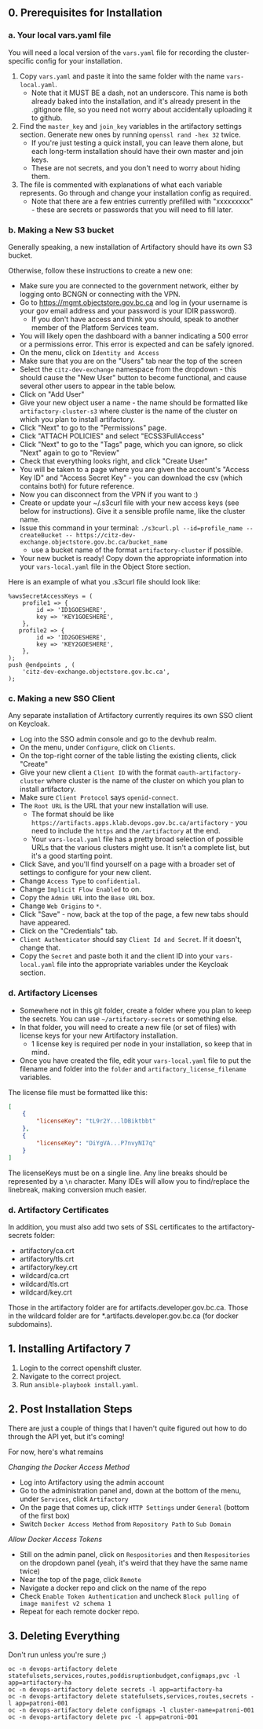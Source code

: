 ## 0. Prerequisites for Installation

### a. Your local vars.yaml file

You will need a local version of the `vars.yaml` file for recording the cluster-specific config for your installation.

1. Copy `vars.yaml` and paste it into the same folder with the name `vars-local.yaml`.
   * Note that it MUST BE a dash, not an underscore. This name is both already baked into the installation, and it's already present in the .gitignore file, so you need not worry about accidentally uploading it to github.
2. Find the `master_key` and `join_key` variables in the artifactory settings section. Generate new ones by running `openssl rand -hex 32` twice.
   * If you're just testing a quick install, you can leave them alone, but each long-term installation should have their own master and join keys.
   * These are not secrets, and you don't need to worry about hiding them.
3. The file is commented with explanations of what each variable represents. Go through and change your installation config as required.
   * Note that there are a few entries currently prefilled with "xxxxxxxxx" - these are secrets or passwords that you will need to fill later.


### b. Making a New S3 bucket

Generally speaking, a new installation of Artifactory should have its own S3 bucket.

Otherwise, follow these instructions to create a new one:

* Make sure you are connected to the government network, either by logging onto BCNGN or connecting with the VPN.
* Go to https://mgmt.objectstore.gov.bc.ca and log in (your username is your gov email address and your password is your IDIR password).
   * If you don't have access and think you should, speak to another member of the Platform Services team.
* You will likely open the dashboard with a banner indicating a 500 error or a permissions error. This error is expected and can be safely ignored.
* On the menu, click on `Identity and Access`
* Make sure that you are on the "Users" tab near the top of the screen
* Select the `citz-dev-exchange` namespace from the dropdown - this should cause the "New User" button to become functional, and cause several other users to appear in the table below.
* Click on "Add User"
* Give your new object user a name - the name should be formatted like `artifactory-cluster-s3` where cluster is the name of the cluster on which you plan to install artifactory.
* Click "Next" to go to the "Permissions" page.
* Click "ATTACH POLICIES" and select "ECSS3FullAccess"
* Click "Next" to go to the "Tags" page, which you can ignore, so click "Next" again to go to "Review"
* Check that everything looks right, and click "Create User"
* You will be taken to a page where you are given the account's "Access Key ID" and "Access Secret Key" - you can download the csv (which contains both) for future reference.
* Now you can disconnect from the VPN if you want to :)
* Create or update your ~/.s3curl file with your new access keys (see below for instructions). Give it a sensible profile name, like the cluster name.
* Issue this command in your terminal: `./s3curl.pl --id=profile_name --createBucket -- https://citz-dev-exchange.objectstore.gov.bc.ca/bucket_name`
   * use a bucket name of the format `artifactory-cluster` if possible.
* Your new bucket is ready! Copy down the appropriate information into your `vars-local.yaml` file in the Object Store section.

Here is an example of what you .s3curl file should look like:

```
%awsSecretAccessKeys = (
    profile1 => {
        id => 'ID1GOESHERE',
        key => 'KEY1GOESHERE',
    },
   profile2 => {
        id => 'ID2GOESHERE',
        key => 'KEY2GOESHERE',
    },
);
push @endpoints , (
    'citz-dev-exchange.objectstore.gov.bc.ca',
);
```

### c. Making a new SSO Client

Any separate installation of Artifactory currently requires its own SSO client on Keycloak. 

* Log into the SSO admin console and go to the devhub realm.
* On the menu, under `Configure`, click on `Clients`.
* On the top-right corner of the table listing the existing clients, click "Create"
* Give your new client a `Client ID` with the format `oauth-artifactory-cluster` where cluster is the name of the cluster on which you plan to install artifactory.
* Make sure `Client Protocol` says `openid-connect`.
* The `Root URL` is the URL that your new installation will use. 
   * The format should be like `https://artifacts.apps.klab.devops.gov.bc.ca/artifactory` - you need to include the `https` and the `/artifactory` at the end.
   * Your `vars-local.yaml` file has a pretty broad selection of possible URLs that the various clusters might use. It isn't a complete list, but it's a good starting point.
* Click Save, and you'll find yourself on a page with a broader set of settings to configure for your new client.
* Change `Access Type` to `confidential`. 
* Change `Implicit Flow Enabled` to on.
* Copy the `Admin URL` into the `Base URL` box.
* Change `Web Origins` to `*`.
* Click "Save" - now, back at the top of the page, a few new tabs should have appeared.
* Click on the "Credentials" tab.
* `Client Authenticator` should say `Client Id and Secret`. If it doesn't, change that. 
* Copy the `Secret` and paste both it and the client ID into your `vars-local.yaml` file into the appropriate variables under the Keycloak section.

### d. Artifactory Licenses

* Somewhere not in this git folder, create a folder where you plan to keep the secrets. You can use `~/artifactory-secrets` or something else.
* In that folder, you will need to create a new file (or set of files) with license keys for your new Artifactory installation.
   * 1 license key is required per node in your installation, so keep that in mind.
* Once you have created the file, edit your `vars-local.yaml` file to put the filename and folder into the `folder` and `artifactory_license_filename` variables.

The license file must be formatted like this:

```json
[
    {
        "licenseKey": "tL9r2Y...lDBiktbbt"
    },
    {
        "licenseKey": "DiYgVA...P7nvyNI7q"
    }
]
```

The licenseKeys must be on a single line. Any line breaks should be represented by a `\n` character. Many IDEs will allow you to find/replace the linebreak, making conversion much easier.

### d. Artifactory Certificates

In addition, you must also add two sets of SSL certificates to the artifactory-secrets folder:
* artifactory/ca.crt
* artifactory/tls.crt
* artifactory/key.crt
* wildcard/ca.crt
* wildcard/tls.crt
* wildcard/key.crt

Those in the artifactory folder are for artifacts.developer.gov.bc.ca.
Those in the wildcard folder are for *.artifacts.developer.gov.bc.ca (for docker subdomains).

## 1. Installing Artifactory 7

1. Login to the correct openshift cluster.
2. Navigate to the correct project.
3. Run `ansible-playbook install.yaml`.

## 2. Post Installation Steps

There are just a couple of things that I haven't quite figured out how to do through the API yet, but it's coming!

For now, here's what remains

*Changing the Docker Access Method*

* Log into Artifactory using the admin account
* Go to the administration panel and, down at the bottom of the menu, under `Services`, click `Artifactory`
* On the page that comes up, click `HTTP Settings` under `General` (bottom of the first box)
* Switch `Docker Access Method` from `Repository Path` to `Sub Domain`

*Allow Docker Access Tokens*

* Still on the admin panel, click on `Respositories` and then `Respositories` on the dropdown panel (yeah, it's weird that they have the same name twice)
* Near the top of the page, click `Remote`
* Navigate a docker repo and click on the name of the repo
* Check `Enable Token Authentication` and uncheck `Block pulling of image manifest v2 schema 1`
* Repeat for each remote docker repo.

## 3. Deleting Everything

Don't run unless you're sure ;)

```
oc -n devops-artifactory delete statefulsets,services,routes,poddisruptionbudget,configmaps,pvc -l app=artifactory-ha
oc -n devops-artifactory delete secrets -l app=artifactory-ha
oc -n devops-artifactory delete statefulsets,services,routes,secrets -l app=patroni-001
oc -n devops-artifactory delete configmaps -l cluster-name=patroni-001
oc -n devops-artifactory delete pvc -l app=patroni-001
```
